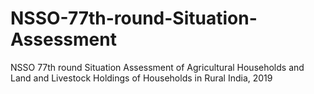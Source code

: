 # NSSO-77th-round-Situation-Assessment
NSSO 77th round Situation Assessment of Agricultural Households and Land and Livestock Holdings of Households in Rural India, 2019
